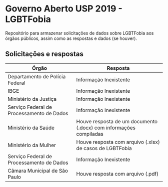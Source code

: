 # Governo Aberto USP 2019 - LGBTFobia

Repositório para armazenar solicitações de dados sobre LGBTFobia aos órgãos públicos, assim como as respostas e dados (se houver).

## Solicitações e respostas

| Órgão                                     | Resposta                                                          |
|-------------------------------------------|-------------------------------------------------------------------|
| Departamento de Polícia Federal           | Informação Inexistente                                            |
| IBGE                                      | Informação Inexistente                                            |
| Ministério da Justiça                     | Informação Inexistente                                            |
| Serviço Federal de Processamento de Dados | Informação Inexistente                                            |
| Ministério da Saúde                       | Houve resposta de um documento (.docx) com informações compiladas |
| Ministério da Mulher                      | Houve resposta com arquivo (.xlsx) de casos de LGBTFobia          |
| Serviço Federal de Processamento de Dados | Informação Inexistente                                            |
| Câmara Municipal de São Paulo             | Houve resposta com arquivo (.pdf)                                 |
